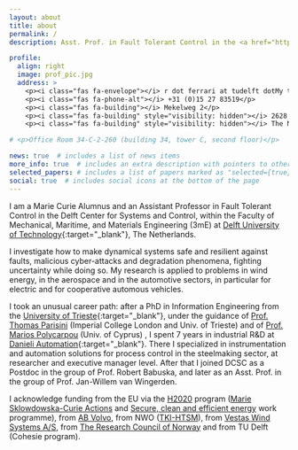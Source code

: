 ```yaml
---
layout: about
title: about
permalink: /
description: Asst. Prof. in Fault Tolerant Control in the <a href="http://www.dcsc.tudelft.nl" >Delft Center for Systems and Control</a>, at Delft University of Technology 

profile:
  align: right
  image: prof_pic.jpg
  address: >
    <p><i class="fas fa-envelope"></i> r dot ferrari at tudelft dotMy team and  nl</p>
    <p><i class="fas fa-phone-alt"></i> +31 (0)15 27 83519</p>
    <p><i class="fas fa-building"></i> Mekelweg 2</p>
    <p><i class="fas fa-building" style="visibility: hidden"></i> 2628 CD, Delft</p>
    <p><i class="fas fa-building" style="visibility: hidden"></i> The Netherlands</p>

# <p>Office Room 34-C-2-260 (building 34, tower C, second floor)</p>

news: true  # includes a list of news items
more_info: true  # includes an extra description with pointers to other detailed pages, CV, etc.
selected_papers: # includes a list of papers marked as "selected={true}"
social: true  # includes social icons at the bottom of the page
---
```


<!-- - Who I am -->

I am a Marie Curie Alumnus and an Assistant Professor in Fault Tolerant Control in the Delft Center for Systems and Control, within the Faculty of Mechanical, Maritime, and Materials Engineering (3mE) at [Delft University of Technology](http://www.tudelft.nl/en){:target="\_blank"}, The Netherlands.

<!-- - what I do -->

I investigate how to make dynamical systems safe and resilient against faults, malicious cyber-attacks and degradation phenomena, fighting uncertainty while doing so. My research is applied to problems in wind energy, in the aerospace and in the automotive sectors, in particular for electric and for cooperative automous vehicles.


<!-- - How I got here and with whom I worked -->



I took an unusual career path: after a PhD in Information Engineering from the [University of Trieste](http://www.units.it/en){:target="\_blank"}, under the guidance of [Prof. Thomas Parisini](https://www.imperial.ac.uk/people/t.parisini) (Imperial College London and Univ. of Trieste) and of [Prof. Marios Polycarpou](https://www.kios.ucy.ac.cy/people/kios-faculty/7-marios-polycarpou.html) (Univ. of Cyprus)
, I spent 7 years in industrial R&D at [Danieli Automation](https://www.dca.it/en){:target="\_blank"}. There I specialized in instrumentation and automation solutions for process control in the steelmaking sector, at researcher and executive manager level. After that I joined DCSC as a Postdoc in the group of Prof. Robert Babuska, and later as an Asst. Prof. in the group of Prof. Jan-Willem van Wingerden.

<!-- - Acknowledge support from funding -->

I acknowledge funding from the EU via the [H2020](https://ec.europa.eu/programmes/horizon2020/) program ([Marie Sklowdowska-Curie Actions](https://ec.europa.eu/research/mariecurieactions) and [Secure, clean and efficient energy](https://ec.europa.eu/research/participants/data/ref/h2020/wp/2018-2020/main/h2020-wp1820-energy_en.pdf) work programme), from [AB Volvo](http://www.volvogroup.com), from NWO ([TKI-HTSM](https://www.nwo.nl/en/researchprogrammes/high-tech-systemen-en-materialen-htsm)), from [Vestas Wind Systems A/S](https://www.vestas.com), from [The Research Council of Norway](https://www.forskningsradet.no/en/) and from TU Delft (Cohesie program).

<!-- You can read a CV of mine ** add PDF and link **, as well as some more information about my hobbies ** add page and link **. -->


<!-- Write your biography here. Tell the world about yourself. Link to your favorite [subreddit](http://reddit.com){:target="\_blank"}. You can put a picture in, too. The code is already in, just name your picture `prof_pic.jpg` and put it in the `img/` folder.

Put your address / P.O. box / other info right below your picture. You can also disable any these elements by editing `profile` property of the YAML header of your `_pages/about.md`. Edit `_bibliography/papers.bib` and Jekyll will render your [publications page](/al-folio/publications/) automatically.

Link to your social media connections, too. This theme is set up to use [Font Awesome icons](http://fortawesome.github.io/Font-Awesome/){:target="\_blank"} and [Academicons](https://jpswalsh.github.io/academicons/){:target="\_blank"}, like the ones below. Add your Facebook, Twitter, LinkedIn, Google Scholar, or just disable all of them. -->
